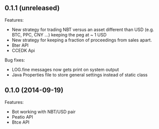 ## 0.1.1 (unreleased)

Features:

  - New strategy for trading NBT versus an asset different than USD (e.g. BTC, PPC, CNY ...) keeping the peg at ~ 1 USD
  - New strategy for keeping a fraction of proceedings from sales apart. 
  - Bter API
  - CCEDK Api

  Bug fixes:
  - LOG.fine messages now gets print on system output
  - Java Properties file to store general settings instead of static class


## 0.1.0 (2014-09-19)

Features:

  - Bot working with NBT/USD pair
  - Peatio API
  - Btce API
